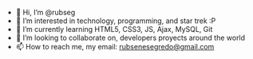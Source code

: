 - 👋 Hi, I’m @rubseg
- 👀 I’m interested in technology, programming, and star trek :P
- 🌱 I’m currently learning HTML5, CSS3, JS, Ajax, MySQL, Git
- 💞️ I’m looking to collaborate on, developers proyects around the world
- 📫 How to reach me, my email: rubsenesegredo@gmail.com

<!---
rubseg/rubseg is a ✨ special ✨ repository because its `README.md` (this file) appears on your GitHub profile.
You can click the Preview link to take a look at your changes.
--->
